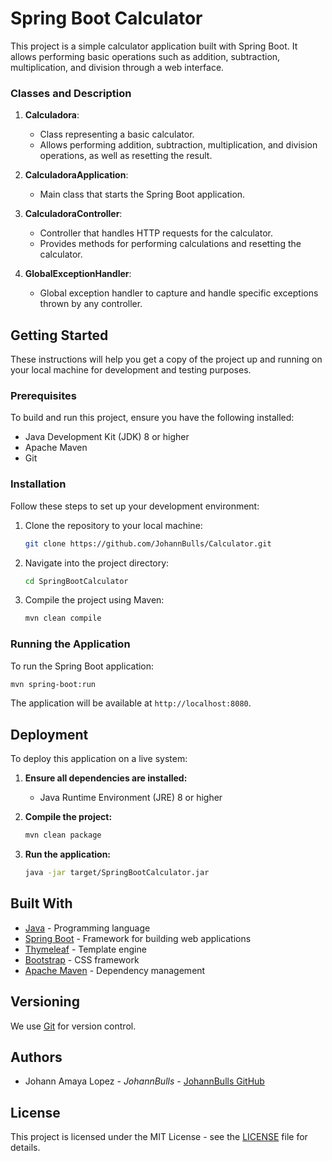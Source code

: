 # Spring Boot Calculator

This project is a simple calculator application built with Spring Boot. It allows performing basic operations such as addition, subtraction, multiplication, and division through a web interface.

### Classes and Description

1. **Calculadora**:
    - Class representing a basic calculator.
    - Allows performing addition, subtraction, multiplication, and division operations, as well as resetting the result.

2. **CalculadoraApplication**:
    - Main class that starts the Spring Boot application.

3. **CalculadoraController**:
    - Controller that handles HTTP requests for the calculator.
    - Provides methods for performing calculations and resetting the calculator.

4. **GlobalExceptionHandler**:
    - Global exception handler to capture and handle specific exceptions thrown by any controller.

## Getting Started

These instructions will help you get a copy of the project up and running on your local machine for development and testing purposes.

### Prerequisites

To build and run this project, ensure you have the following installed:

- Java Development Kit (JDK) 8 or higher
- Apache Maven
- Git

### Installation

Follow these steps to set up your development environment:

1. Clone the repository to your local machine:

   ```bash
   git clone https://github.com/JohannBulls/Calculator.git
   ```

2. Navigate into the project directory:

   ```bash
   cd SpringBootCalculator
   ```

3. Compile the project using Maven:

   ```bash
   mvn clean compile
   ```

### Running the Application

To run the Spring Boot application:

```bash
mvn spring-boot:run
```

The application will be available at `http://localhost:8080`.


## Deployment

To deploy this application on a live system:

1. **Ensure all dependencies are installed:**

   - Java Runtime Environment (JRE) 8 or higher

2. **Compile the project:**

   ```bash
   mvn clean package
   ```

3. **Run the application:**

   ```bash
   java -jar target/SpringBootCalculator.jar
   ```

## Built With

- [Java](https://www.java.com/) - Programming language
- [Spring Boot](https://spring.io/projects/spring-boot) - Framework for building web applications
- [Thymeleaf](https://www.thymeleaf.org/) - Template engine
- [Bootstrap](https://getbootstrap.com/) - CSS framework
- [Apache Maven](https://maven.apache.org/) - Dependency management

## Versioning

We use [Git](https://git-scm.com/) for version control.

## Authors

- Johann Amaya Lopez - *JohannBulls* - [JohannBulls GitHub](https://github.com/JohannBulls)
## License

This project is licensed under the MIT License - see the [LICENSE](LICENSE.txt) file for details.

